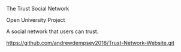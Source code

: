 The Trust Social Network

Open University Project

A social network that users can trust.

https://github.com/andrewdempsey2018/Trust-Network-Website.git